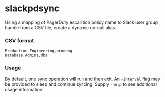 # slackpdsync

Using a mapping of PagerDuty escalation policy name to Slack user group handle from a CSV file, create a dynamic on-call alias.

### CSV format

```
Production Engineering,prodeng
Database Admins,dba
```

### Usage

By default, one sync operation will run and then exit. An `-interval` flag may be provided to sleep and continue syncing. Supply `-help` to see additional usage information.
